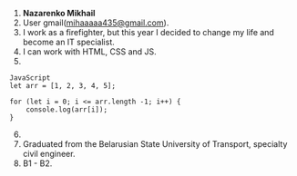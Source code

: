 1. **Nazarenko Mikhail**
2. User gmail(mihaaaaa435@gmail.com).
3. I work as a firefighter, but this year I decided to change my life and become an IT specialist.
4. I can work with HTML, CSS and JS.
5. 
```
JavaScript
let arr = [1, 2, 3, 4, 5];
		
for (let i = 0; i <= arr.length -1; i++) {
	console.log(arr[i]);
}
```
6. 
7. Graduated from the Belarusian State University of Transport, specialty civil engineer.
8. B1 - B2.